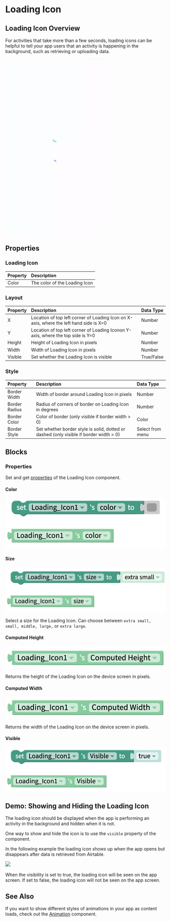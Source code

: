 # Loading Icon

## Loading Icon Overview

For activities that take more than a few seconds, loading icons can be helpful to tell your app users that an activity is happening in the background, such as retrieving or uploading data.

![The large loading icon is on the top; the small is on the bottom on a Pixel 3](.gitbook/assets/ezgif.com-crop.gif)

## Properties 

### Loading Icon

| Property | Description |
| :--- | :--- |
| Color | The color of the Loading Icon |

### Layout

| Property | Description | Data Type |
| :--- | :--- | :--- |
| X | Location of top left corner of Loading Icon on X-axis, where the left hand side is X=0 | Number |
| Y | Location of top left corner of Loading Iconon Y-axis, where the top side is Y=0 | Number |
| Height | Height of Loading Icon in pixels | Number |
| Width | Width of Loading Icon in pixels | Number |
| Visible | Set whether the Loading Icon is visible | True/False |

### **Style**

| **Property** | Description | Data Type |
| :--- | :--- | :--- |
| Border Width | Width of border around Loading Icon in pixels | Number |
| Border Radius | Radius of corners of border on Loading Icon in degrees | Number |
| Border Color | Color of border \(only visible if border width &gt; 0\) | Color |
| Border Style | Set whether border style is solid, dotted or dashed  \(only visible if border width &gt; 0\) | Select from menu |

## Blocks

### Properties

Set and get [properties](loading-icon.md#properties) of the Loading Icon component.

#### Color 

![](.gitbook/assets/loading-icon-color.png)

#### Size 

![](.gitbook/assets/loading-icon-size.png)

Select a size for the Loading Icon. Can choose between `extra small, small, middle, large,` or `extra large`.

#### Computed Height 

![](.gitbook/assets/loading-icon-height.png)

Returns the height of the Loading Icon on the device screen in pixels.

#### Computed Width

![](.gitbook/assets/loading-icon-width.png)

Returns the width of the Loading Icon on the device screen in pixels.

#### Visible 

![](.gitbook/assets/loading-icon.png)

## Demo: Showing and Hiding the Loading Icon

The loading icon should be displayed when the app is performing an activity in the background and hidden when it is not. 

One way to show and hide the icon is to use the `visible` property of the component.

In the following example the loading icon shows up when the app opens but disappears after data is retrieved from Airtable.

![](.gitbook/assets/li_legacy.png)

When the visibility is set to true, the loading icon will be seen on the app screen. If set to false, the loading icon will not be seen on the app screen.

## See Also

If you want to show different styles of animations in your app as content loads, check out the [Animation](lottie.md) component.

